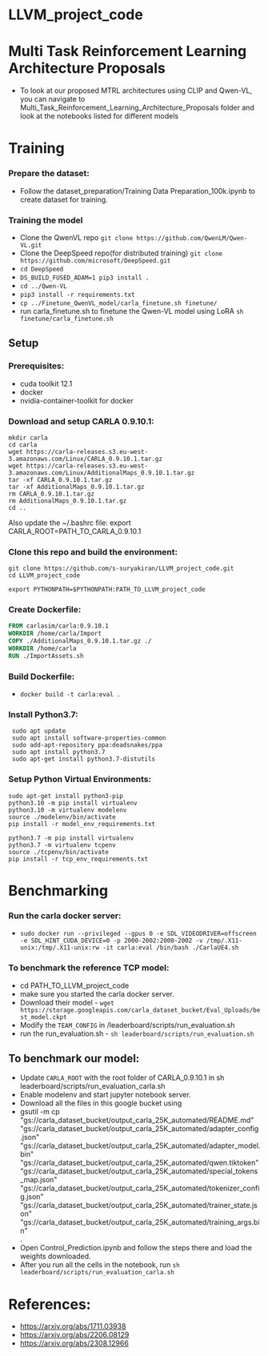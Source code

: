 # LLVM_project_code

# Multi Task Reinforcement Learning Architecture Proposals
- To look at our proposed MTRL architectures using CLIP and Qwen-VL, you can navigate to Multi_Task_Reinforcement_Learning_Architecture_Proposals folder and look at the notebooks listed for different models


# Training
### Prepare the dataset:
- Follow the dataset_preparation/Training Data Preparation_100k.ipynb to create dataset for training.

### Training the model
- Clone the QwenVL repo ```git clone https://github.com/QwenLM/Qwen-VL.git```
- Clone the DeepSpeed repo(for distributed training) ```git clone https://github.com/microsoft/DeepSpeed.git```
- ```cd DeepSpeed```
- ```DS_BUILD_FUSED_ADAM=1 pip3 install .```
- ```cd ../Qwen-VL```
- ```pip3 install -r requirements.txt```
- ```cp ../Finetune_QwenVL_model/carla_finetune.sh finetune/```
- run carla_finetune.sh to finetune the Qwen-VL model using LoRA ```sh finetune/carla_finetune.sh```

## Setup

### Prerequisites:
- cuda toolkit 12.1
- docker
- nvidia-container-toolkit for docker

### Download and setup CARLA 0.9.10.1:
```
mkdir carla
cd carla
wget https://carla-releases.s3.eu-west-3.amazonaws.com/Linux/CARLA_0.9.10.1.tar.gz
wget https://carla-releases.s3.eu-west-3.amazonaws.com/Linux/AdditionalMaps_0.9.10.1.tar.gz
tar -xf CARLA_0.9.10.1.tar.gz
tar -xf AdditionalMaps_0.9.10.1.tar.gz
rm CARLA_0.9.10.1.tar.gz
rm AdditionalMaps_0.9.10.1.tar.gz
cd ..
```
Also update the ~/.bashrc file:
export CARLA_ROOT=PATH_TO_CARLA_0.9.10.1

### Clone this repo and build the environment:

```
git clone https://github.com/s-suryakiran/LLVM_project_code.git
cd LLVM_project_code
```

```
export PYTHONPATH=$PYTHONPATH:PATH_TO_LLVM_project_code
```

### Create Dockerfile:
```Dockerfile
FROM carlasim/carla:0.9.10.1
WORKDIR /home/carla/Import
COPY ./AdditionalMaps_0.9.10.1.tar.gz ./
WORKDIR /home/carla
RUN ./ImportAssets.sh
```

### Build Dockerfile:
- ```docker build -t carla:eval .```

### Install Python3.7:
```
 sudo apt update
 sudo apt install software-properties-common
 sudo add-apt-repository ppa:deadsnakes/ppa
 sudo apt install python3.7
 sudo apt-get install python3.7-distutils
```

### Setup Python Virtual Environments:
```
sudo apt-get install python3-pip
python3.10 -m pip install virtualenv
python3.10 -m virtualenv modelenv
source ./modelenv/bin/activate
pip install -r model_env_requirements.txt

python3.7 -m pip install virtualenv
python3.7 -m virtualenv tcpenv
source ./tcpenv/bin/activate
pip install -r tcp_env_requirements.txt
```


# Benchmarking
### Run the carla docker server:
- ```sudo docker run --privileged --gpus 0 -e SDL_VIDEODRIVER=offscreen -e SDL_HINT_CUDA_DEVICE=0 -p 2000-2002:2000-2002 -v /tmp/.X11-unix:/tmp/.X11-unix:rw -it carla:eval /bin/bash ./CarlaUE4.sh```

### To benchmark the reference TCP model:
- cd PATH_TO_LLVM_project_code
- make sure you started the carla docker server.
- Download their model - ```wget https://storage.googleapis.com/carla_dataset_bucket/Eval_Uploads/best_model.ckpt```
- Modify the ```TEAM_CONFIG``` in /leaderboard/scripts/run_evaluation.sh
- run the run_evaluation.sh - ```sh leaderboard/scripts/run_evaluation.sh```


## To benchmark our model:
- Update ```CARLA_ROOT``` with the root folder of CARLA_0.9.10.1 in sh leaderboard/scripts/run_evaluation_carla.sh
- Enable modelenv and start jupyter notebook server.
- Download all the files in this google bucket using
- gsutil -m cp \
  "gs://carla_dataset_bucket/output_carla_25K_automated/README.md" \
  "gs://carla_dataset_bucket/output_carla_25K_automated/adapter_config.json" \
  "gs://carla_dataset_bucket/output_carla_25K_automated/adapter_model.bin" \
  "gs://carla_dataset_bucket/output_carla_25K_automated/qwen.tiktoken" \
  "gs://carla_dataset_bucket/output_carla_25K_automated/special_tokens_map.json" \
  "gs://carla_dataset_bucket/output_carla_25K_automated/tokenizer_config.json" \
  "gs://carla_dataset_bucket/output_carla_25K_automated/trainer_state.json" \
  "gs://carla_dataset_bucket/output_carla_25K_automated/training_args.bin" \
  .
- Open Control_Prediction.ipynb and follow the steps there and load the weights downloaded.
- After you run all the cells in the notebook, run
```sh leaderboard/scripts/run_evaluation_carla.sh```


# References:
- https://arxiv.org/abs/1711.03938
- https://arxiv.org/abs/2206.08129
- https://arxiv.org/abs/2308.12966
